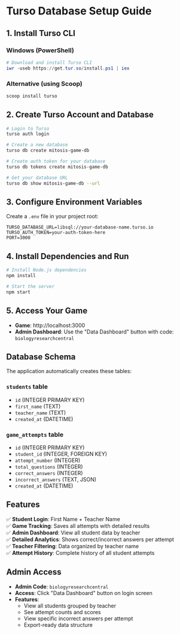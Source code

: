 # Turso Database Setup Guide

## 1. Install Turso CLI

### Windows (PowerShell)
```powershell
# Download and install Turso CLI
iwr -useb https://get.tur.so/install.ps1 | iex
```

### Alternative (using Scoop)
```powershell
scoop install turso
```

## 2. Create Turso Account and Database

```bash
# Login to Turso
turso auth login

# Create a new database
turso db create mitosis-game-db

# Create auth token for your database
turso db tokens create mitosis-game-db

# Get your database URL
turso db show mitosis-game-db --url
```

## 3. Configure Environment Variables

Create a `.env` file in your project root:

```env
TURSO_DATABASE_URL=libsql://your-database-name.turso.io
TURSO_AUTH_TOKEN=your-auth-token-here
PORT=3000
```

## 4. Install Dependencies and Run

```bash
# Install Node.js dependencies
npm install

# Start the server
npm start
```

## 5. Access Your Game

- **Game**: http://localhost:3000
- **Admin Dashboard**: Use the "Data Dashboard" button with code: `biologyresearchcentral`

## Database Schema

The application automatically creates these tables:

### `students` table
- `id` (INTEGER PRIMARY KEY)
- `first_name` (TEXT)
- `teacher_name` (TEXT)
- `created_at` (DATETIME)

### `game_attempts` table
- `id` (INTEGER PRIMARY KEY)
- `student_id` (INTEGER, FOREIGN KEY)
- `attempt_number` (INTEGER)
- `total_questions` (INTEGER)
- `correct_answers` (INTEGER)
- `incorrect_answers` (TEXT, JSON)
- `created_at` (DATETIME)

## Features

✅ **Student Login**: First Name + Teacher Name  
✅ **Game Tracking**: Saves all attempts with detailed results  
✅ **Admin Dashboard**: View all student data by teacher  
✅ **Detailed Analytics**: Shows correct/incorrect answers per attempt  
✅ **Teacher Filtering**: Data organized by teacher name  
✅ **Attempt History**: Complete history of all student attempts  

## Admin Access

- **Admin Code**: `biologyresearchcentral`
- **Access**: Click "Data Dashboard" button on login screen
- **Features**: 
  - View all students grouped by teacher
  - See attempt counts and scores
  - View specific incorrect answers per attempt
  - Export-ready data structure
